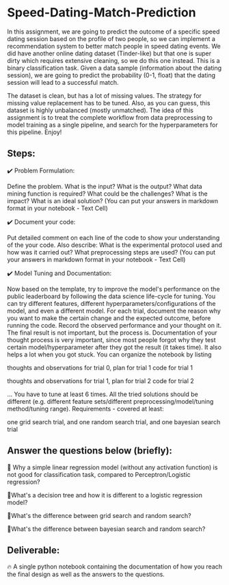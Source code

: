 # Speed-Dating-Match-Prediction

In this assignment, we are going to predict the outcome of a specific speed dating session based on the profile of two people, so we can implement a recommendation system to better match people in speed dating events. We did have another online dating dataset (Tinder-like) but that one is super dirty which requires extensive cleaning, so we do this one instead. This is a binary classification task. Given a data sample (information about the dating session), we are going to predict the probability (0-1, float) that the dating session will lead to a successful match.

The dataset is clean, but has a lot of missing values. The strategy for missing value replacement has to be tuned. Also, as you can guess, this dataset is highly unbalanced (mostly unmatched). The idea of this assignment is to treat the complete workflow from data preprocessing to model training as a single pipeline, and search for the hyperparameters for this pipeline.
Enjoy!

## Steps:


✔️ Problem Formulation:

Define the problem. What is the input? What is the output? What data mining function is required? What could be the challenges? What is the impact? What is an ideal solution?
(You can put your answers in markdown format in your notebook - Text Cell)

✔️ Document your code:

Put detailed comment on each line of the code to show your understanding of the your code. Also describe: What is the experimental protocol used and how was it carried out? What preprocessing steps are used?
(You can put your answers in markdown format in your notebook - Text Cell)

✔️ Model Tuning and Documentation:

Now based on the template, try to improve the model's performance on the public leaderboard by following the data science life-cycle for tuning. You can try different features, different hyperparameters/configurations of the model, and even a different model. For each trial, document the reason why you want to make the certain change and the expected outcome, before running the code. Record the observed performance and your thought on it. The final result is not important, but the process is. Documentation of your thought process is very important, since most people forgot why they test certain model/hyperparameter after they got the result (it takes time). It also helps a lot when you got stuck. You can organize the notebook by listing

thoughts and observations for trial 0, plan for trial 1
code for trial 1

thoughts and observations for trial 1, plan for trial 2
code for trial 2

…
You have to tune at least 6 times. All the tried solutions should be different (e.g. different feature sets/different preprocessing/model/tuning method/tuning range). Requirements - covered at least:

one grid search trial,
and one random search trial,
and one bayesian search trial

## Answer the questions below (briefly):

🌈 Why a simple linear regression model (without any activation function) is not good for classification task, compared to Perceptron/Logistic regression?

🌈What's a decision tree and how it is different to a logistic regression model?

🌈What's the difference between grid search and random search?

🌈What's the difference between bayesian search and random search?

## Deliverable:

🔥 A single python notebook containing the documentation of how you reach the final design as well as the answers to the questions.
